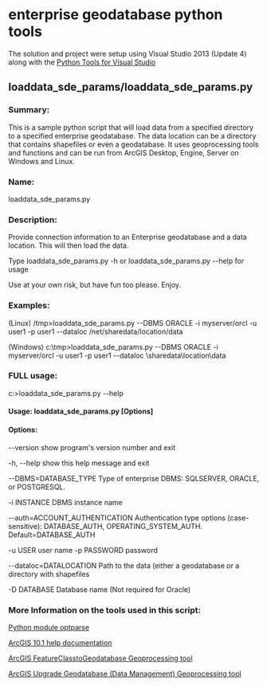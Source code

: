 enterprise geodatabase python tools
========================

The solution and project were setup using Visual Studio 2013 (Update 4) along with the [Python Tools for Visual Studio](http://pytools.codeplex.com/)


loaddata_sde_params/loaddata_sde_params.py
-------

### Summary: 
This is a sample python script that will load data from a specified directory to a specified enterprise geodatabase. The data location can be a directory that contains shapefiles or even a geodatabase. It uses geoprocessing tools and functions and can be run from ArcGIS Desktop, Engine, Server on Windows and Linux. 

### Name: 
loaddata_sde_params.py
### Description: 
Provide connection information to an Enterprise geodatabase and a data location. This will then load the data.

Type loaddata_sde_params.py -h or loaddata_sde_params.py --help for usage

Use at your own risk, but have fun too please. Enjoy.

### Examples:

(Linux)
/tmp>loaddata_sde_params.py --DBMS ORACLE -i myserver/orcl -u user1 -p user1 --dataloc /net/sharedata/location/data

(Windows)
c:\tmp>loaddata_sde_params.py --DBMS ORACLE -i myserver/orcl -u user1 -p user1 --dataloc \\sharedata\location\data

### FULL usage:

c:\>loaddata_sde_params.py --help

#### Usage: loaddata_sde_params.py [Options]

#### Options:

--version               show program's version number and exit

-h, --help              show this help message and exit

--DBMS=DATABASE_TYPE Type of enterprise DBMS: SQLSERVER, ORACLE, or
                        POSTGRESQL.

-i INSTANCE             DBMS instance name

--auth=ACCOUNT_AUTHENTICATION
                        Authentication type options (case-sensitive):
                        DATABASE_AUTH, OPERATING_SYSTEM_AUTH.
                        Default=DATABASE_AUTH

-u USER                 user name
-p PASSWORD             password

--dataloc=DATALOCATION
                        Path to the data (either a geodatabase or a directory
                        with shapefiles

-D DATABASE             Database name (Not required for Oracle)



### More Information on the tools used in this script:
[Python module optparse](https://wiki.python.org/moin/OptParse)

[ArcGIS 10.1 help documentation](http://resources.arcgis.com/en/help/main/10.1/00qn/00qn0000001p000000.htm)

[ArcGIS FeatureClasstoGeodatabase Geoprocessing tool](http://resources.arcgis.com/en/help/main/10.1/index.html#/Feature_Class_To_Geodatabase/001200000021000000/)

[ArcGIS Upgrade Geodatabase (Data Management) Geoprocessing tool](http://resources.arcgis.com/en/help/main/10.1/0017/0017000000q7000000.htm)